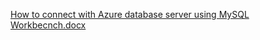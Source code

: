 [How to connect with Azure database server using MySQL Workbecnch.docx](/.attachments/How%20to%20connect%20with%20Azure%20database%20server%20using%20MySQL%20Workbecnch-13ce3557-3e14-4a9f-8024-d480006242fa.docx)